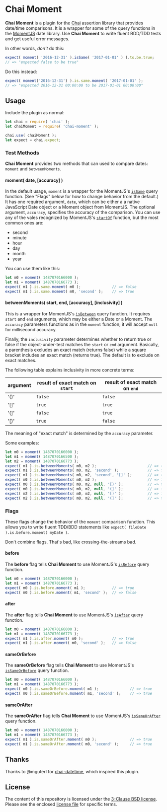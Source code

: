 # Chai Moment

**Chai Moment** is a plugin for the [Chai][1] assertion library that provides date/time comparisons. It is a wrapper for some of the query functions in the [MomentJS][2] date library. Use **Chai Moment** to write fluent BDD/TDD tests and get useful error messages.

In other words, _don't_ do this:

```javascript
expect( moment( '2016-12-31' ).isSame( '2017-01-01' ) ).to.be.true;
// => "expected false to be true"
```

Do this instead:

```javascript
expect( moment('2016-12-31') ).is.same.moment( '2017-01-01' );
// => "expected 2016-12-31 00:00:00 to be 2017-01-01 00:00:00"
```

[1]: http://chaijs.com/
[2]: https://momentjs.com/

## Usage

Include the plugin as normal:

```javascript
let chai = require( 'chai' );
let chaiMoment = require( 'chai-moment' );

chai.use( chaiMoment );
let expect = chai.expect;
```

### Test Methods

**Chai Moment** provides two methods that can used to compare dates: `moment` and `betweenMoments`.

#### moment( date, [accuracy] )

In the default usage, `moment` is a wrapper for the MomentJS's [`isSame`][3] query function. (See "Flags" below for how to change behavior from the default.) It has one required argument, `date`, which can be either a a native JavaScript Date object or a Moment object from MomentJS. The optional argument, `accuracy`, specifies the accuracy of the comparison. You can use any of the vales recognized by MomentJS's [`startOf`][4] function, but the most common ones are:

- second
- minute
- hour
- day
- month
- year

You can use them like this:

```javascript
let m0 = moment( 1487070166000 );
let m1 = moment( 1487070166773 );
expect( m1 ).is.same.moment( m0 );              // => false
expect( m1 ).is.same.moment( m0, 'second' );    // => true
```

[3]: https://momentjs.com/docs/#/query/is-same/
[4]: https://momentjs.com/docs/#/manipulating/start-of/

#### betweenMoments( start, end, [accuracy], [inclusivity] )

This is a wrapper for MomentJS's [`isBetween`][5] query function. It requires `start` and `end` arguments, which may be either a Date or a Moment. The `accuracy` parameters functions as in the `moment` function; it will accept `null` for millisecond accuracy.

Finally, the `inclusivity` parameter determines whether to return true or false if the object-under-test matches the `start` or `end` argument. Basically, a parenthesis excludes an exact match (returns false) while a square bracket includes an exact match (returns true). The default is to exclude on exact matches.

The following table explains inclusivity in more concrete terms:

| argument | result of exact match on `start` | result of exact match on `end` |
| --- | --- | --- |
| '()' | `false` | `false` |
| '[]' | `true` | `true` |
| '(]' | `false` | `true` |
| '[)' | `true` | `false` |

The meaning of "exact match" is determined by the `accuracy` parameter.

Some examples:

```javascript
let m0 = moment( 1487070166000 );
let m1 = moment( 1487070166500 );
let m2 = moment( 1487070166773 );
expect( m1 ).is.betweenMoments( m0, m2 );                       // => true
expect( m1 ).is.betweenMoments( m0, m2, 'second' );             // => false
expect( m1 ).is.betweenMoments( m0, m2, 'second', '[]' );       // => true
expect( m0 ).is.betweenMoments( m0, m2 );                       // => false
expect( m0 ).is.betweenMoments( m0, m2, null, '[)' );           // => true
expect( m0 ).is.betweenMoments( m0, m2, null, '(]' );           // => false
expect( m2 ).is.betweenMoments( m0, m2, null, '[)' );           // => false
expect( m2 ).is.betweenMoments( m0, m2, null, '(]' );           // => true
```

[5]: https://momentjs.com/docs/#/query/is-between/

### Flags

These flags change the behavior of the `moment` comparison function. This allows you to write fluent TDD/BDD statements like `expect( fileDate ).is.before.moment( myDate )`.

Don't combine flags. That's bad, like crossing-the-streams bad.

#### before

The **before** flag tells **Chai Moment** to use MomentJS's [`isBefore`][6] query function.

```javascript
let m0 = moment( 1487070166000 );
let m1 = moment( 1487070166773 );
expect( m0 ).is.before.moment( m1 );            // => true
expect( m0 ).is.before.moment( m1, 'second' );  // => false
```

[6]: https://momentjs.com/docs/#/query/is-before/

#### after

The **after** flag tells **Chai Moment** to use MomentJS's [`isAfter`][7] query function.

```javascript
let m0 = moment( 1487070166000 );
let m1 = moment( 1487070166773 );
expect( m1 ).is.after.moment( m0 );             // => true
expect( m1 ).is.after.moment( m0, 'second' );   // => false
```

[7]: https://momentjs.com/docs/#/query/is-after/

#### sameOrBefore

The **sameOrBefore** flag tells **Chai Moment** to use MomentJS's [`isSameOrBefore`][8] query function.

```javascript
let m0 = moment( 1487070166000 );
let m1 = moment( 1487070166773 );
expect( m0 ).is.sameOrBefore.moment( m1 );              // => true
expect( m0 ).is.sameOrBefore.moment( m1, 'second' );    // => true
```

[8]: https://momentjs.com/docs/#/query/is-same-or-before/

#### sameOrAfter

The **sameOrAfter** flag tells **Chai Moment** to use MomentJS's [`isSameOrAfter`][9] query function.

```javascript
let m0 = moment( 1487070166000 );
let m1 = moment( 1487070166773 );
expect( m1 ).is.sameOrAfter.moment( m0 );               // => true
expect( m1 ).is.sameOrAfter.moment( m0, 'second' );     // => true
```

[9]: https://momentjs.com/docs/#/query/is-same-or-after/

## Thanks

Thanks to @mguterl for [chai-datetime][3], which inspired this plugin.

[3]: https://github.com/mguterl/chai-datetime

## License

The content of this repository is licensed under the [3-Clause BSD license][4]. Please see the enclosed [license file][5] for specific terms.

[4]: https://opensource.org/licenses/BSD-3-Clause
[5]: https://github.com/philgs/chai-moment/blob/release/LICENSE.md
